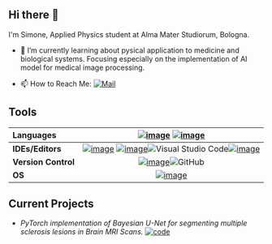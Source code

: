 ## Hi there 👋

I'm Simone, Applied Physics student at Alma Mater Studiorum, Bologna.

- 🌱 I’m currently learning about pysical application to medicine and biological systems. Focusing especially on the implementation of AI model for medical image processing.

- 📫 How to Reach Me: [![Mail](https://img.shields.io/badge/simone.santoro7@studio.unibo.it-0078D4?style=social&logo=microsoft-outlook)](mailto:simone.santoro7@studio.unibo.it)

## Tools

 |**Languages**| [![image](https://img.shields.io/badge/Python-3776AB?style=flat&logo=python&logoColor=white)](https://www.python.org/) [![image](https://img.shields.io/badge/LaTeX-47A141?style=flat&logo=LaTeX&logoColor=white)](https://www.latex-project.org/)|
 |:--|:--:|
|**IDEs/Editors**| [![image](https://img.shields.io/badge/Spyder-838485?style=flat&logo=spyder%20ide&logoColor=maroon)](https://www.spyder-ide.org/) [![image](https://img.shields.io/badge/Overleaf-342B029?style=flat&logo=overleaf&logoColor=white)](https://it.overleaf.com/)![Visual Studio Code](https://img.shields.io/badge/Visual%20Studio%20Code-0078d7.svg?style=flat&logo=visual-studio-code&logoColor=white)[![image](https://img.shields.io/badge/Jupyter-F37626.svg?&style=flat&logo=Jupyter&logoColor=white)](https://jupyter.org/)|
|**Version Control** |[![image](https://img.shields.io/badge/Git-F05032?style=flat&logo=git&logoColor=white)](https://git-scm.com/)![GitHub](https://img.shields.io/badge/github-%23121011.svg?style=flat&logo=github&logoColor=white)|
|**OS**| [![image](https://img.shields.io/badge/Windows-0078D6?style=flat&logo=windows&logoColor=white)](https://www.microsoft.com/it-it/windows/)|

## Current Projects

- *PyTorch implementation of Bayesian U-Net for segmenting multiple sclerosis lesions in Brain MRI Scans.* [![code](http://img.shields.io/badge/code-Brain_MRI_Segmentation-blue.svg)](https://github.com/SimoneSantoro21/Brain_MRI_Segmentation)
